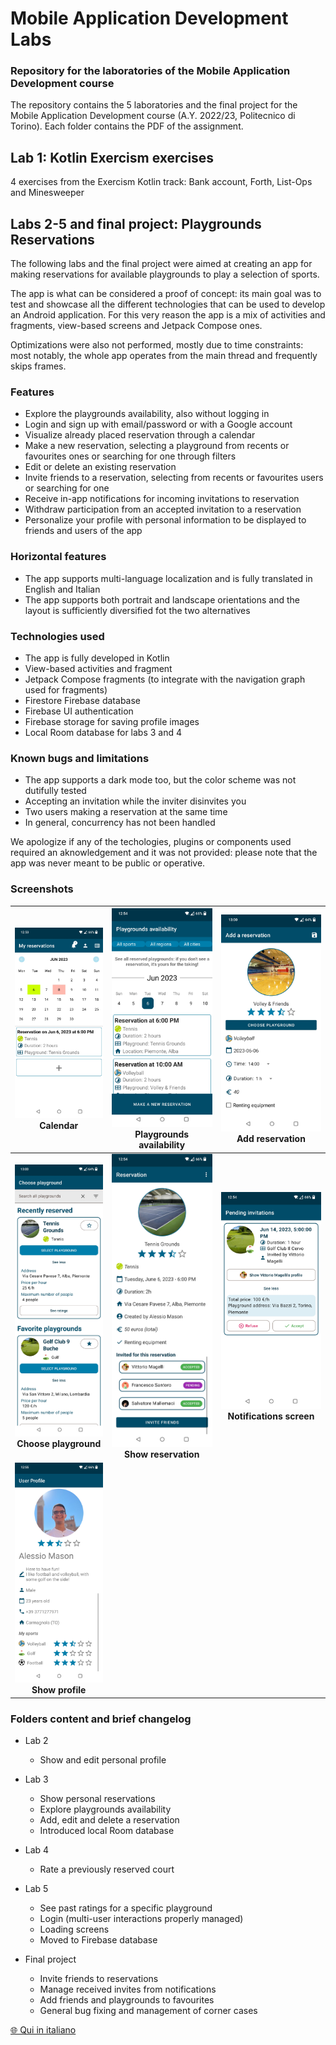 # Mobile Application Development Labs
### Repository for the laboratories of the Mobile Application Development course

The repository contains the 5 laboratories and the final project for the Mobile Application Development course (A.Y. 2022/23, Politecnico di Torino). Each folder contains the PDF of the assignment.

## Lab 1: Kotlin Exercism exercises

4 exercises from the Exercism Kotlin track: Bank account, Forth, List-Ops and Minesweeper

## Labs 2-5 and final project: Playgrounds Reservations

The following labs and the final project were aimed at creating an app for making reservations for available playgrounds to play a selection of sports.

The app is what can be considered a proof of concept: its main goal was to test and showcase all the different technologies that can be used to develop an Android application. For this very reason the app is a mix of activities and fragments, view-based screens and Jetpack Compose ones.

Optimizations were also not performed, mostly due to time constraints: most notably, the whole app operates from the main thread and frequently skips frames.

### Features

- Explore the playgrounds availability, also without logging in
- Login and sign up with email/password or with a Google account
- Visualize already placed reservation through a calendar
- Make a new reservation, selecting a playground from recents or favourites ones or searching for one through filters
- Edit or delete an existing reservation
- Invite friends to a reservation, selecting from recents or favourites users or searching for one
- Receive in-app notifications for incoming invitations to reservation
- Withdraw participation from an accepted invitation to a reservation
- Personalize your profile with personal information to be displayed to friends and users of the app

### Horizontal features
- The app supports multi-language localization and is fully translated in English and Italian
- The app supports both portrait and landscape orientations and the layout is sufficiently diversified fot the two alternatives

### Technologies used
- The app is fully developed in Kotlin
- View-based activities and fragment
- Jetpack Compose fragments (to integrate with the navigation graph used for fragments)
- Firestore Firebase database
- Firebase UI authentication
- Firebase storage for saving profile images
- Local Room database for labs 3 and 4

### Known bugs and limitations
- The app supports a dark mode too, but the color scheme was not dutifully tested
- Accepting an invitation while the inviter disinvites you
- Two users making a reservation at the same time
- In general, concurrency has not been handled

We apologize if any of the techologies, plugins or components used required an aknowledgement and it was not provided: please note that the app was never meant to be public or operative.

### Screenshots

| ![Calendar](images/en/Calendar.jpg) Calendar | ![Playgrounds availability](images/en/Playgrounds%20availability.jpg) Playgrounds availability | ![Add reservation](images/en/Add%20reservation.jpg) Add reservation |
| :-------------: | :-------------: | :-------------: |
| ![Choose playground](images/en/Choose%20playground.jpg) **Choose playground** | ![Show reservation](images/en/Show%20reservation.jpg) **Show reservation** | ![Notifications screen](images/en/Notifications%20screen.jpg) **Notifications screen** |
| ![Show profile](images/en/Show%20profile.jpg) **Show profile** | | |

### Folders content and brief changelog

- Lab 2
	- Show and edit personal profile

- Lab 3 
	- Show personal reservations
	- Explore playgrounds availability
	- Add, edit and delete a reservation
	- Introduced local Room database

- Lab 4
	- Rate a previously reserved court

- Lab 5
	- See past ratings for a specific playground
	- Login (multi-user interactions properly managed)
	- Loading screens
	- Moved to Firebase database

- Final project
	- Invite friends to reservations
	- Manage received invites from notifications
	- Add friends and playgrounds to favourites
	- General bug fixing and management of corner cases

[🌐 Qui in italiano](README_it.md)